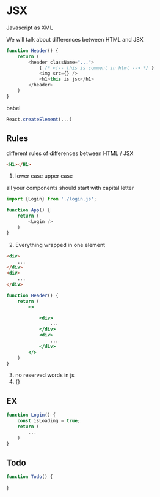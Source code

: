 # JSX

Javascript as XML

We will talk about differences between HTML and JSX

```js
function Header() {
    return (
        <header className="...">
            { /* <!-- this is comment in html --> */ }
            <img src={} />
            <h1>this is jsx</h1>
        </header>
    )
}
```

babel

```js
React.createElement(...)
```

## Rules

different rules of differences between HTML / JSX


```html
<H1></H1>
```

1. lower case upper case

all your components should start with capital letter

```js
import {Login} from './login.js';

function App() {
    return (
        <Login />
    )
}
```

2. Everything wrapped in one element

```html
<div>
    ...
</div>
<div>
    ...
</div>
```

```jsx
function Header() {
    return (
        <>

            <div>
                ...
            </div>
            <div>
                ...
            </div>
        </>
    )
}
```

3. no reserved words in js
4. {}

## EX

```js
function Login() {
    const isLoading = true;
    return ( 
        ...
    )
}

```

## Todo

```js
function Todo() {
    
}
```